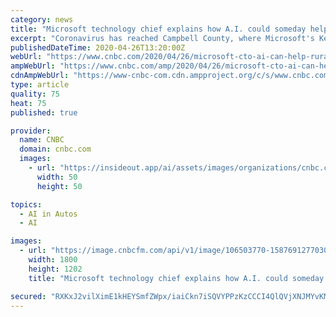 ```yaml
---
category: news
title: "Microsoft technology chief explains how A.I. could someday help rural people get through a pandemic"
excerpt: "Coronavirus has reached Campbell County, where Microsoft's Kevin Scott grew up. He thinks said AI could offer new economic opportunity and greater interaction."
publishedDateTime: 2020-04-26T13:20:00Z
webUrl: "https://www.cnbc.com/2020/04/26/microsoft-cto-ai-can-help-rural-people-ride-out-covid-19.html"
ampWebUrl: "https://www.cnbc.com/amp/2020/04/26/microsoft-cto-ai-can-help-rural-people-ride-out-covid-19.html"
cdnAmpWebUrl: "https://www-cnbc-com.cdn.ampproject.org/c/s/www.cnbc.com/amp/2020/04/26/microsoft-cto-ai-can-help-rural-people-ride-out-covid-19.html"
type: article
quality: 75
heat: 75
published: true

provider:
  name: CNBC
  domain: cnbc.com
  images:
    - url: "https://insideout.app/ai/assets/images/organizations/cnbc.com-50x50.jpg"
      width: 50
      height: 50

topics:
  - AI in Autos
  - AI

images:
  - url: "https://image.cnbcfm.com/api/v1/image/106503770-1587691277030handoutmicrosoftemmretreatkevinscottmarch2018.jpg?v=1587691332"
    width: 1800
    height: 1202
    title: "Microsoft technology chief explains how A.I. could someday help rural people get through a pandemic"

secured: "RXKxJ2vilXimE1kHEYSmfZWpx/iaiCkn7iSQVYPPzKzCCCI4QlQVjXNJMYvKMAQP1bc9anxpdmp6n1Nubk2kFC9XpPpTkA/UQaUDLBY2sRg7QtAGPsKSy+tIRTgjayJ08zIfffwMy+L3rhtCduNP2ScGfD64mvealNQ8jsbJVmwvuAGS/xeQG8jje6ttF6ANmKKlTw/6ov2qLoFmlKYx2Stqq80jUItY3ygCEoboXnPvqV31BCJfLyRWQWD/tYy00pcezFdjqrfvObDk3GVkzHuAf5oXyO1HywViL2WT4JLgKNLvPoW9KsgwQZpNeUDo3cZ8QL3fDZMYxL1KaoGKzk8oeVe4m9b7PDzgA4ZFqhzmhMiBOos9h7MoTKdvnesWmicHLCUdbuFbnzeu8fPH1WZm1ONuZyLXghS6NghJGGAyPZgvWv0YE7q5WM9E14uuDbWOiSK88TdA9stp+kZECTzOJxuS0K0pRvPnqQHVgIA=;d3WH1i5SHvNZ1RBejV5FuQ=="
---
```


